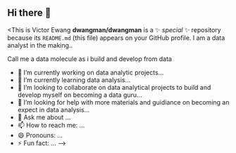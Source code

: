 ## Hi there 👋

<This is Victor Ewang
**dwangman/dwangman** is a ✨ _special_ ✨ repository because its `README.md` (this file) appears on your GitHub profile.
I am a data analyst in the making..

Call me a data molecule as i build and develop from data
- 🔭 I’m currently working on data analytic projects...
- 🌱 I’m currently learning data analysis...
- 👯 I’m looking to collaborate on data analytical projects to build and develop myself on becoming a data guru...
- 🤔 I’m looking for help with more materials and guidiance on becoming an expect in data analysis...
- 💬 Ask me about ...
- 📫 How to reach me: ...
- 😄 Pronouns: ...
- ⚡ Fun fact: ...
-->
